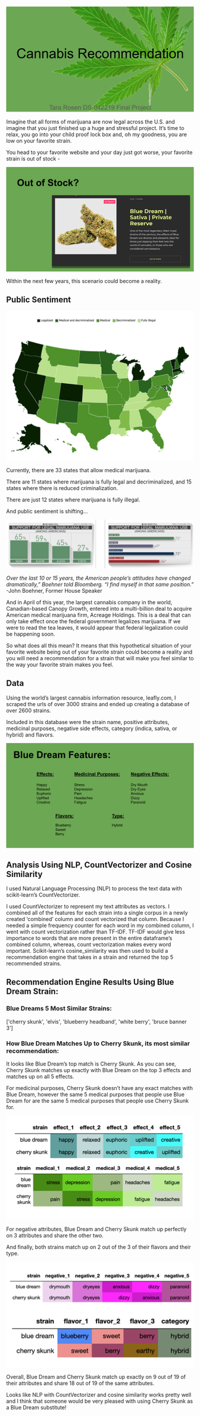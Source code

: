 ![title](https://github.com/TaraRosen/Cannabis_Rec_Engine/blob/master/1_title.png)

Imagine that all forms of marijuana are now legal across the U.S. and imagine that you just finished up a huge and stressful project. It’s time to relax, you go into your child proof lock box and, oh my goodness, you are low on your favorite strain. 

You head to your favorite website and your day just got worse, your favorite strain is out of stock -

![out of stock](https://github.com/TaraRosen/Cannabis_Rec_Engine/blob/master/2_out_of_stock.png)

Within the next few years, this scenario could become a reality.

## Public Sentiment

![status by state](https://github.com/TaraRosen/Cannabis_Rec_Engine/blob/master/3_status_by_state.png)

Currently, there are 33 states that allow medical marijuana.

There are 11 states where marijuana is fully legal and decriminalized, and 15 states where there is reduced criminalization. 

There are just 12 states where marijuana is fully illegal. 

And public sentiment is shifting...

![public sentiment](https://github.com/TaraRosen/Cannabis_Rec_Engine/blob/master/4_sentiment_changing_1.png)



*Over the last 10 or 15 years, the American people’s attitudes have changed dramatically,” Boehner told Bloomberg. “I find myself in that same position.”*                                                        -John Boehner, Former House Speaker 


And in April of this year, the largest cannabis company in the world, Canadian-based Canopy Growth, entered into a multi-billion deal to acquire American medical marijuana firm, Acreage Holdings. This is a deal that can only take effect once the federal government legalizes marijuana. If we were to read the tea leaves, it would appear that federal legalization could be happening soon.

So what does all this mean? It means that this hypothetical situation of your favorite website being out of your favorite strain could become a reality and you will need a recommendation for a strain that will make you feel similar to the way
your favorite strain makes you feel.

## Data

Using the world’s largest cannabis information resource, leafly.com, I scraped the urls of over 3000 strains and ended up creating a database of over 2600 strains. 

Included in this database were the strain name, positive attributes, medicinal purposes, negative side effects, category (indica, sativa, or hybrid) and flavors.

![blue dream attributes](https://github.com/TaraRosen/Cannabis_Rec_Engine/blob/master/5_features.png)

## Analysis Using NLP, CountVectorizer and Cosine Similarity

I used Natural Language Processing (NLP) to process the text data with scikit-learn’s CountVectorizer. 

I used CountVectorizer to represent my text attributes as vectors. I combined all of the features for each strain into a single corpus in a newly created ‘combined’ column and count vectorized that column. Because I needed a simple frequency counter for each word in my combined column, I went with count vectorization rather than TF-IDF. TF-IDF would give less importance to words that are more present in the entire dataframe’s combined column, whereas, count vectorization makes every word important. Scikit-learn’s cosine_similarity was then used to build a recommendation engine that takes in a strain and returned the top 5 recommended strains.

## Recommendation Engine Results Using Blue Dream Strain:

### Blue Dreams 5 Most Similar Strains:

['cherry skunk', 'elvis', 'blueberry headband', 'white berry', 'bruce banner 3']

### How Blue Dream Matches Up to Cherry Skunk, its most similar recommendation:

It looks like Blue Dream’s top match is Cherry Skunk. As you can see, Cherry Skunk matches up exactly with Blue Dream on the top 3 effects and matches up on all 5 effects.   

For medicinal purposes, Cherry Skunk doesn’t have any exact matches with Blue Dream, however the same 5 medical purposes that people use Blue Dream for are the same 5 medical purposes that people use Cherry Skunk for. 

![blue dream cherry skunk comp1](https://github.com/TaraRosen/Cannabis_Rec_Engine/blob/master/6_results_1.png)

For negative attributes, Blue Dream and Cherry Skunk match up perfectly on 3 attributes and share the other two.

And finally, both strains match up on 2 out of the 3 of their flavors and their type.

![blue dream cherry skunk comp2](https://github.com/TaraRosen/Cannabis_Rec_Engine/blob/master/7_results_2.png)

Overall, Blue Dream and Cherry Skunk match up exactly on 9 out of 19 of their attributes and share 18 out of 19 of the same attributes.

Looks like NLP with CountVectorizer and cosine similarity works pretty well and I think that someone would be very pleased with using Cherry Skunk as a Blue Dream substitute!

